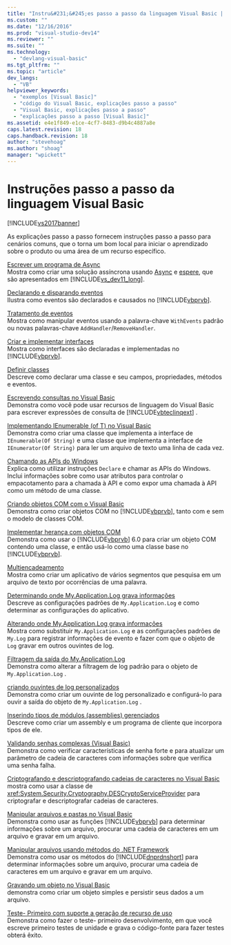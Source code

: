```yaml
---
title: "Instru&#231;&#245;es passo a passo da linguagem Visual Basic | Microsoft Docs"
ms.custom: ""
ms.date: "12/16/2016"
ms.prod: "visual-studio-dev14"
ms.reviewer: ""
ms.suite: ""
ms.technology: 
  - "devlang-visual-basic"
ms.tgt_pltfrm: ""
ms.topic: "article"
dev_langs: 
  - "VB"
helpviewer_keywords: 
  - "exemplos [Visual Basic]"
  - "código do Visual Basic, explicações passo a passo"
  - "Visual Basic, explicações passo a passo"
  - "explicações passo a passo [Visual Basic]"
ms.assetid: e4e1f849-e1ce-4cf7-8483-d9b4c4887a8e
caps.latest.revision: 18
caps.handback.revision: 18
author: "stevehoag"
ms.author: "shoag"
manager: "wpickett"
---
```

# Instru&#231;&#245;es passo a passo da linguagem Visual Basic
[!INCLUDE[vs2017banner](../csharp/includes/vs2017banner.md)]

As explicações passo a passo fornecem instruções passo a passo para cenários comuns, que o torna um bom local para iniciar o aprendizado sobre o produto ou uma área de um recurso específico.  
  
 [Escrever um programa de Async](../Topic/Walkthrough:%20Accessing%20the%20Web%20by%20Using%20Async%20and%20Await%20\(C%23%20and%20Visual%20Basic\).md)  
 Mostra como criar uma solução assíncrona usando [Async](../visual-basic/language-reference/modifiers/async.md) e [espere](../visual-basic/language-reference/operators/await-operator.md), que são apresentados em [!INCLUDE[vs_dev11_long](../csharp/includes/vs_dev11_long_md.md)].  
  
 [Declarando e disparando eventos](../visual-basic/programming-guide/language-features/events/walkthrough-declaring-and-raising-events.md)  
 Ilustra como eventos são declarados e causados no [!INCLUDE[vbprvb](../csharp/programming-guide/concepts/linq/includes/vbprvb_md.md)].  
  
 [Tratamento de eventos](../Topic/Walkthrough:%20Handling%20Events%20\(Visual%20Basic\).md)  
 Mostra como manipular eventos usando a palavra\-chave `WithEvents` padrão ou novas palavras\-chave `AddHandler`\/`RemoveHandler`.  
  
 [Criar e implementar interfaces](../visual-basic/programming-guide/language-features/interfaces/walkthrough-creating-and-implementing-interfaces.md)  
 Mostra como interfaces são declaradas e implementadas no [!INCLUDE[vbprvb](../csharp/programming-guide/concepts/linq/includes/vbprvb_md.md)].  
  
 [Definir classes](../visual-basic/programming-guide/language-features/objects-and-classes/walkthrough-defining-classes.md)  
 Descreve como declarar uma classe e seu campos, propriedades, métodos e eventos.  
  
 [Escrevendo consultas no Visual Basic](../visual-basic/programming-guide/concepts/linq/walkthrough-writing-queries.md)  
 Demonstra como você pode usar recursos de linguagem do Visual Basic para escrever expressões de consulta de [!INCLUDE[vbteclinqext](../csharp/getting-started/includes/vbteclinqext_md.md)] .  
  
 [Implementando IEnumerable \(of T\) no Visual Basic](../visual-basic/programming-guide/language-features/control-flow/walkthrough-implementing-ienumerable-of-t.md)  
 Demonstra como criar uma classe que implementa a interface de `IEnumerable(Of String)` e uma classe que implementa a interface de `IEnumerator(Of String)` para ler um arquivo de texto uma linha de cada vez.  
  
 [Chamando as APIs do Windows](../visual-basic/programming-guide/com-interop/walkthrough-calling-windows-apis.md)  
 Explica como utilizar instruções `Declare` e chamar as APIs do Windows.  Inclui informações sobre como usar atributos para controlar o empacotamento para a chamada à API e como expor uma chamada à API como um método de uma classe.  
  
 [Criando objetos COM com o Visual Basic](../visual-basic/programming-guide/com-interop/walkthrough-creating-com-objects.md)  
 Demonstra como criar objetos COM no [!INCLUDE[vbprvb](../csharp/programming-guide/concepts/linq/includes/vbprvb_md.md)], tanto com e sem o modelo de classes COM.  
  
 [Implementar herança com objetos COM](../visual-basic/programming-guide/com-interop/walkthrough-implementing-inheritance-with-com-objects.md)  
 Demonstra como usar o [!INCLUDE[vbprvb](../csharp/programming-guide/concepts/linq/includes/vbprvb_md.md)] 6.0 para criar um objeto COM contendo uma classe, e então usá\-lo como uma classe base no [!INCLUDE[vbprvb](../csharp/programming-guide/concepts/linq/includes/vbprvb_md.md)].  
  
 [Multiencadeamento](../Topic/Walkthrough:%20Multithreading%20with%20the%20BackgroundWorker%20Component%20\(C%23%20and%20Visual%20Basic\).md)  
 Mostra como criar um aplicativo de vários segmentos que pesquisa em um arquivo de texto por ocorrências de uma palavra.  
  
 [Determinando onde My.Application.Log grava informações](../Topic/Walkthrough:%20Determining%20Where%20My.Application.Log%20Writes%20Information%20\(Visual%20Basic\).md)  
 Descreve as configurações padrões de `My.Application.Log` e como determinar as configurações do aplicativo.  
  
 [Alterando onde My.Application.Log grava informações](../visual-basic/developing-apps/programming/log-info/walkthrough-changing-where-my-application-log-writes-information.md)  
 Mostra como substituir `My.Application.Log` e as configurações padrões de `My.Log` para registrar informações de evento e fazer com que o objeto de `Log` gravar em outros ouvintes de log.  
  
 [Filtragem da saída do My.Application.Log](../visual-basic/developing-apps/programming/log-info/walkthrough-filtering-my-application-log-output.md)  
 Demonstra como alterar a filtragem de log padrão para o objeto de `My.Application.Log` .  
  
 [criando ouvintes de log personalizados](../Topic/Walkthrough:%20Creating%20Custom%20Log%20Listeners%20\(Visual%20Basic\).md)  
 Demonstra como criar um ouvinte de log personalizado e configurá\-lo para ouvir a saída do objeto de `My.Application.Log` .  
  
 [Inserindo tipos de módulos \(assemblies\) gerenciados](../Topic/Walkthrough:%20Embedding%20Types%20from%20Managed%20Assemblies%20\(C%23%20and%20Visual%20Basic\).md)  
 Descreve como criar um assembly e um programa de cliente que incorpora tipos de ele.  
  
 [Validando senhas complexas \(Visual Basic\)](../visual-basic/programming-guide/language-features/strings/walkthrough-validating-that-passwords-are-complex.md)  
 Demonstra como verificar características de senha forte e para atualizar um parâmetro de cadeia de caracteres com informações sobre que verifica uma senha falha.  
  
 [Criptografando e descriptografando cadeias de caracteres no Visual Basic](../visual-basic/programming-guide/language-features/strings/walkthrough-encrypting-and-decrypting-strings.md)  
 mostra como usar a classe de <xref:System.Security.Cryptography.DESCryptoServiceProvider> para criptografar e descriptografar cadeias de caracteres.  
  
 [Manipular arquivos e pastas no Visual Basic](../visual-basic/developing-apps/programming/drives-directories-files/walkthrough-manipulating-files-and-directories.md)  
 Demonstra como usar as funções [!INCLUDE[vbprvb](../csharp/programming-guide/concepts/linq/includes/vbprvb_md.md)] para determinar informações sobre um arquivo, procurar uma cadeia de caracteres em um arquivo e gravar em um arquivo.  
  
 [Manipular arquivos usando métodos do .NET Framework](../visual-basic/developing-apps/programming/drives-directories-files/walkthrough-manipulating-files-by-using-net-framework-methods.md)  
 Demonstra como usar os métodos do [!INCLUDE[dnprdnshort](../csharp/getting-started/includes/dnprdnshort_md.md)] para determinar informações sobre um arquivo, procurar uma cadeia de caracteres em um arquivo e gravar em um arquivo.  
  
 [Gravando um objeto no Visual Basic](../Topic/Walkthrough:%20Persisting%20an%20Object%20\(C%23%20and%20Visual%20Basic\).md)  
 demonstra como criar um objeto simples e persistir seus dados a um arquivo.  
  
 [Teste\- Primeiro com suporte a geração de recurso de uso](../Topic/Walkthrough:%20Test-First%20Support%20with%20the%20Generate%20From%20Usage%20Feature.md)  
 Demonstra como fazer o teste\- primeiro desenvolvimento, em que você escreve primeiro testes de unidade e grava o código\-fonte para fazer testes obterá êxito.